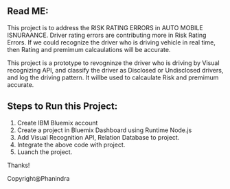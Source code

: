 Read ME:
--------

This project is to address the RISK RATING ERRORS in AUTO MOBILE ISNURAANCE. Driver rating errors are contributing more in Risk Rating Errors. If we could recognize the driver who is driving vehicle in real time, then Rating and premimum calcaulations will be accurate.

This project is a prototype to revogninze the driver who is driving by Visual recognizing API, and classify the driver as Disclosed or Undisclosed drivers, and log the driving pattern. It willbe used to calcaulate Risk and premimum accurate.

Steps to Run this Project:
--------------------------
1. Create IBM Bluemix account
2. Create a project in Bluemix Dashboard using Runtime Node.js
3. Add Visual Recognition API, Relation Database to project.
4. Integrate the above code with project.
5. Luanch the project.

Thanks!

Copyright@Phanindra
